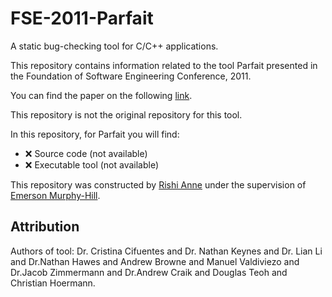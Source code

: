 # FSE-2011-Parfait
A  static bug-checking tool for C/C++ applications.

This repository contains information related to the tool Parfait   presented in the Foundation of Software Engineering Conference, 2011.

You can find the paper on the following  [link](http://dl.acm.org/citation.cfm?doid=2025113.2025183).

This repository is not the original repository for this tool.

In this repository, for Parfait you will find:

* :x: Source code (not available)
* :x: Executable tool (not available)

This repository was constructed by [Rishi Anne](https://github.com/rishielnino) under the supervision of [Emerson Murphy-Hill](https://github.com/CaptainEmerson).

## Attribution

Authors of tool: Dr. Cristina Cifuentes and Dr. Nathan Keynes and Dr. Lian Li and Dr.Nathan Hawes and Andrew Browne and Manuel Valdiviezo and Dr.Jacob Zimmermann and Dr.Andrew Craik and Douglas Teoh and	Christian Hoermann.
